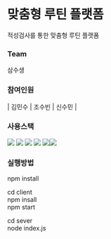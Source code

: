 # 맞춤형 루틴 플랫폼
적성검사를 통한 맞춤형 루틴 플랫폼


### Team
삼수생

### 참여인원
| 김민수 | 조수빈 | 신수민 |

### 사용스택
<img src="https://img.shields.io/badge/React-61DAFB?style=flat-square&logo=React&logoColor=white"/> <img src="https://img.shields.io/badge/JavaScript-F7DF1E?style=flat-square&logo=JavaScript&logoColor=white"/> <img src="https://img.shields.io/badge/styled components-DB7093?style=flat-square&logo=styledcomponents&logoColor=white"/>
<img src="https://img.shields.io/badge/Axios-E01B22?style=flat-square"/> <img src="https://img.shields.io/badge/Mysql-000000?style=flat-square&logo=Mysql&logoColor=white"/><img src="https://img.shields.io/badge/Datagrip-000000?style=flat-square&logo=Datagrip&logoColor=white"/>


### 실행방법
npm install

cd client<br/>
npm insall<br/>
npm start<br/>

cd sever<br/>
node index.js